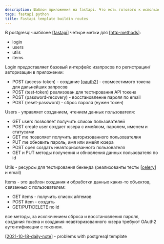 ```yaml
---
description: Шаблон приложения на fastapi. Что есть готового к использованию
tags: fastapi python
title: Fastapi template buildin routes
---
```

В postgresql-шаблоне [[fastapi]] четыре метки для [[http-methods]]:

- login
- users
- utils
- items

Login предоставляет базовый интерфейс изапросов по регистрации/авторизации в приложении:

- POST (access-token) - создание [[oauth2]] - совмсестимого токена для дальнейших запросов
- POST (test-token) реализован для тестирования API токена
- POST (password-recovery) - восстановление пароля по email
- POST (reset-password) - сброс пароля (нужен токен)

Users - управляет созданием, чтением данных пользователя:

- GET users позволяет получить список пользователей
- POST create user создает юзера с имейлом, паролем, именем и статусами
- GET me позволяет получить авторизованного пользователия
- PUT me обновить пароль, имя или имейл юзера
- POST open создать неавторизованного пользователя
- GET и PUT методы получения и обновления данных пользователя по id

Utils - ресурсы для тестирования бекенда (реализованты тесты [[celery]] и email)

Items - это шаблон создания и обработки данных каких-то объектов, связанных с пользователем:

- GET items - получить список айтемов
- POST item - создать
- GET/PUT/DELETE по id

все методы, за исключением сброса и восстановления пароля, создания токена и создания неавторизованного юзера требуют OAuth2 аутентификации с токеном.

[[2021-10-18-daily-note]] - problems with postgresql template

[//begin]: # "Autogenerated link references for markdown compatibility"
[fastapi]: fastapi "Fastapi"
[http-methods]: http-methods "Http methods"
[oauth2]: oauth2 "OAuth2"
[celery]: celery "Celery"
[2021-10-18-daily-note]: ../posts/2021-10-18-daily-note "Проблемы с fastapi postgresql template"
[//end]: # "Autogenerated link references"